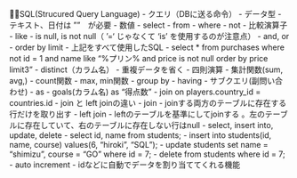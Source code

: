 🧑‍💻SQL(Strucured Query Language)
    - クエリ（DBに送る命令）
    - データ型
        - テキスト、日付は ””　が必要
        - 数値
    - select
    - from
    - where
    - not
    - 比較演算子
    - like
    - is null, is not null（ ’=‘ じゃなくて  ‘is’ を使用するのが注意点）
    - and, or
    - order by limit
    - 上記をすべて使用したSQL
        - select * from purchases where not id = 1 and name like “%プリン% and price is not null order by price limit3”
    - distinct（カラム名）
        - 重複データを省く
    - 四則演算
    - 集計関数(sum, avg,)
    - count関数
    - max, min関数
    - group by
    - having
    - サブクエリ(副問い合わせ)
    - as
        - goals(カラム名) as “得点数”
    - join on players.country_id = countries.id
    - join と left joinの違い
        - join 
            - joinする両方のテーブルに存在する行だけを取り出す
        - left join 
            - leftのテーブルを基準にしてjoinする 。左のテーブルに存在していて、右のテーブルに存在しない行はnull
    - select, insert into, update, delete
        - select id, name from students;
        - insert into students(id, name, course) values(6, “hiroki”, “SQL”);
        - update students set name = “shimizu”, course = “GO” where id = 7;
        - delete from students where id = 7;
    - auto increment
        - idなどに自動でデータを割り当ててくれる機能